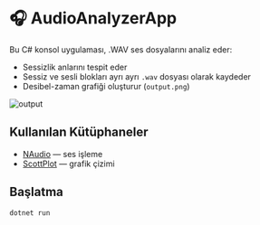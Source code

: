 # 🎧 AudioAnalyzerApp

Bu C# konsol uygulaması, .WAV ses dosyalarını analiz eder:

- Sessizlik anlarını tespit eder
- Sessiz ve sesli blokları ayrı ayrı `.wav` dosyası olarak kaydeder
- Desibel-zaman grafiği oluşturur (`output.png`)

![output](https://github.com/user-attachments/assets/43782533-ad6a-44a9-81b0-90fdf4022a38)


## Kullanılan Kütüphaneler
- [NAudio](https://github.com/naudio/NAudio) — ses işleme
- [ScottPlot](https://scottplot.net) — grafik çizimi

## Başlatma

```bash
dotnet run
